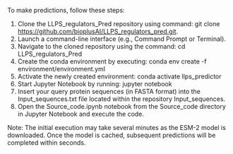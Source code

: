 To make predictions, follow these steps:

1.	Clone the LLPS_regulators_Pred repository using command: git clone https://github.com/bioplusAI/LLPS_regulators_pred.git.
2.	Launch a command-line interface (e.g., Command Prompt or Terminal).
3.	Navigate to the cloned repository using the command: cd LLPS_regulators_Pred
4.	Create the conda environment by executing: conda env create -f environment/environment.yml
5.	Activate the newly created environment: conda activate llps_predictor
6.	Start Jupyter Notebook by running: jupyter notebook
7.	Insert your query protein sequences (in FASTA format) into the Input_sequences.txt file located within the repository Input_sequences.
8.	Open the Source_code.ipynb notebook from the Source_code directory in Jupyter Notebook and execute the code.
   
Note: The initial execution may take several minutes as the ESM-2 model is downloaded. Once the model is cached, subsequent predictions will be completed within seconds.

